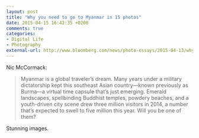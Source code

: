 ```yaml
---
layout: post
title: "Why you need to go to Myanmar in 15 photos"
date: 2015-04-15 16:42:35 +0200
comments: true
categories: 
- Digital Life
- Photography
external-url: http://www.bloomberg.com/news/photo-essays/2015-04-13/why-you-need-to-go-to-myanmar-in-15-photos
---
```


Nic McCormack:

> Myanmar is a global traveler’s dream. Many years under a military dictatorship kept this southeast Asian country—known previously as Burma—a virtual time capsule that’s just emerging. Emerald landscapes, spellbinding Buddhist temples, powdery beaches, and a youth-driven city scene drew three million visitors in 2014, a number that’s expected to swell to five million this year. Will you be one of them?

Stunning images.